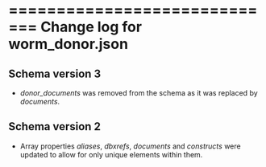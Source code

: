 =============================
Change log for worm_donor.json
=============================

Schema version 3
----------------

* *donor_documents* was removed from the schema as it was replaced by *documents*.

Schema version 2
----------------

* Array properties *aliases*, *dbxrefs*, *documents* and *constructs* were updated to allow for only unique elements within them.
